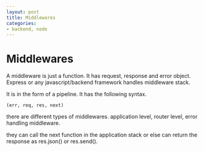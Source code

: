 ```yaml
---
layout: post
title: Middlewares
categories:
- backend, node
---
```


# Middlewares

A middleware is just a function.
It has request, response and error object.
Express or any javascript/backend framework handles middleware stack.

It is in the form of a pipeline.
It has the following syntax.

```(err, req, res, next)```

there are different types of middlewares. 
application level, router level, error handling middleware.

they can call the next function in the application stack or else can return the response as res.json() or res.send().

